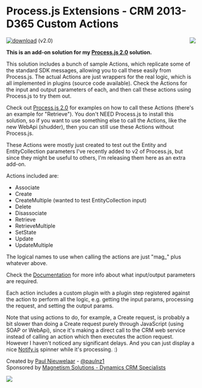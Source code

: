 # Process.js Extensions - CRM 2013-D365 Custom Actions
[![download](https://user-images.githubusercontent.com/14048382/27844360-c7ea9670-6174-11e7-8658-80d356c1ba8f.png)](https://github.com/PaulNieuwelaar/processjsext/releases/download/v2.0/ProcessJSExtensions_2_0_0_0.zip) (v2.0) [<img align="right" src="https://user-images.githubusercontent.com/14048382/29433676-4eb13ea6-83f4-11e7-8c07-eca514b1b197.png"/>](https://github.com/PaulNieuwelaar/processjsext/wiki/Documentation)

**This is an add-on solution for my [Process.js 2.0](https://github.com/PaulNieuwelaar/processjs) solution.**

This solution includes a bunch of sample Actions, which replicate some of the standard SDK messages, allowing you to call these easily from Process.js. The actual Actions are just wrappers for the real logic, which is all implemented in plugins (source code available). Check the Actions for the input and output parameters of each, and then call these actions using Process.js to try them out.

Check out [Process.js 2.0](https://github.com/PaulNieuwelaar/processjs) for examples on how to call these Actions (there's an example for "Retrieve"). You don't NEED Process.js to install this solution, so if you want to use something else to call the Actions, like the new WebApi (shudder), then you can still use these Actions without Process.js.

These Actions were mostly just created to test out the Entity and EntityCollection parameters I've recently added to v2 of Process.js, but since they might be useful to others, I'm releasing them here as an extra add-on.

Actions included are:
* Associate
* Create
* CreateMultiple (wanted to test EntityCollection input)
* Delete
* Disassociate
* Retrieve
* RetrieveMultiple
* SetState
* Update
* UpdateMultiple

The logical names to use when calling the actions are just "mag_" plus whatever above.

Check the [Documentation](https://github.com/PaulNieuwelaar/processjsext/wiki/Documentation) for more info about what input/output parameters are required.

Each action includes a custom plugin with a plugin step registered against the action to perform all the logic, e.g. getting the input params, processing the request, and setting the output params.

Note that using actions to do, for example, a Create request, is probably a bit slower than doing a Create request purely through JavaScript (using SOAP or WebApi), since it's making a direct call to the CRM web service instead of calling an action which then executes the action request. However I haven't noticed any significant delays. And you can just display a nice [Notify.js](https://github.com/PaulNieuwelaar/notifyjs) spinner while it's processing. :)

Created by [Paul Nieuwelaar](http://paulnieuwelaar.wordpress.com) - [@paulnz1](https://twitter.com/paulnz1)  
Sponsored by [Magnetism Solutions - Dynamics CRM Specialists](http://www.magnetismsolutions.com)

[![](https://user-images.githubusercontent.com/14048382/30045114-3805d840-9256-11e7-9bdb-323760fb43ea.png)](https://www.paypal.com/cgi-bin/webscr?cmd=_s-xclick&hosted_button_id=K6CNZR7LTND2S)
